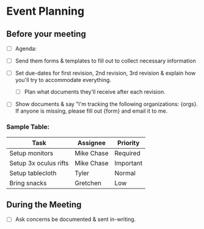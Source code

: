 # Event Planning

## Before your meeting

* [ ] Agenda:&#x20;
* [ ] Send them forms & templates to fill out to collect necessary information
* [ ] Set due-dates for first revision, 2nd revision, 3rd revision & explain how you'll try to accommodate everything.
  * [ ] Plan what documents they'll receive after each revision.
* [ ] Show documents & say "I'm tracking the following organizations: {orgs}. If anyone is missing, please fill out {form} and email it to me.&#x20;



### Sample Table:

| Task                  | Assignee   | Priority  |
| --------------------- | ---------- | --------- |
| Setup monitors        | Mike Chase | Required  |
| Setup 3x oculus rifts | Mike Chase | Important |
| Setup tablecloth      | Tyler      | Normal    |
| Bring snacks          | Gretchen   | Low       |

## During the Meeting

* [ ] Ask concerns be documented & sent in-writing.

